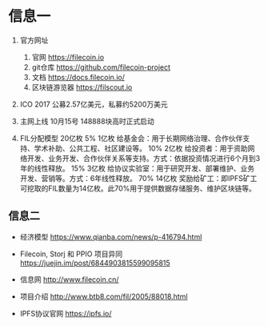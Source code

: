 # 信息一
1. 官方网址
    1. 官网 https://filecoin.io
    2. git仓库 https://github.com/filecoin-project
    3. 文档 https://docs.filecoin.io/
    4. 区块链游览器 https://filscout.io
2. ICO
2017 公募2.57亿美元，私募约5200万美元

3. 主网上线
10月15号 148888块高时正式启动

4. FIL分配模型
20亿枚
5%  1亿枚  给基金会：用于长期网络治理、合作伙伴支持、学术补助、公共工程、社区建设等。
10% 2亿枚  给投资者：用于资助网络开发、业务开发、合作伙伴关系等支持。方式：依据投资情况进行6个月到3年的线性释放。
15% 3亿枚  给协议实验室：用于研究开发、部署维护、业务开发、营销等。方式：6年线性释放。
70% 14亿枚 奖励给矿工：即IPFS矿工可挖取的FIL数量为14亿枚。此70%用于提供数据存储服务、维护区块链等。

## 信息二
- 经济模型
https://www.qianba.com/news/p-416794.html

- Filecoin, Storj 和 PPIO 项目异同
https://juejin.im/post/6844903815599095815

- 信息网
http://www.filecoin.cn/
- 项目介绍
http://www.btb8.com/fil/2005/88018.html

- IPFS协议官网
https://ipfs.io/